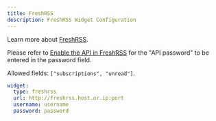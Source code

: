 ```yaml
---
title: FreshRSS
description: FreshRSS Widget Configuration
---
```


Learn more about [FreshRSS](https://github.com/FreshRSS/FreshRSS).

Please refer to [Enable the API in FreshRSS](https://freshrss.github.io/FreshRSS/en/users/06_Mobile_access.html#enable-the-api-in-freshrss) for the "API password" to be entered in the password field.

Allowed fields: `["subscriptions", "unread"]`.

```yaml
widget:
  type: freshrss
  url: http://freshrss.host.or.ip:port
  username: username
  password: password
```
